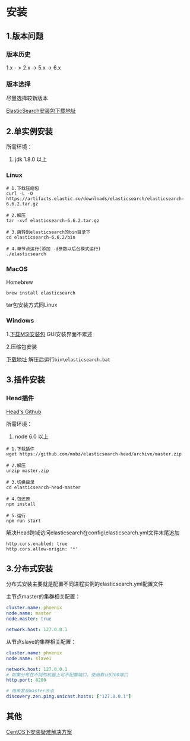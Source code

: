 # 安装

## 1.版本问题

### 版本历史

1.x - > 2.x -> 5.x -> 6.x

### 版本选择

尽量选择较新版本

[ElasticSearch安装包下载地址](https://www.elastic.co/downloads/elasticsearch)

## 2.单实例安装

所需环境：

1. jdk 1.8.0 以上

### Linux

```Shell
# 1.下载压缩包
curl -L -O https://artifacts.elastic.co/downloads/elasticsearch/elasticsearch-6.6.2.tar.gz

# 2.解压
tar -xvf elasticsearch-6.6.2.tar.gz

# 3.跳转到elasticsearch的bin目录下
cd elasticsearch-6.6.2/bin

# 4.单节点运行(添加 -d参数以后台模式运行)
./elasticsearch
```

### MacOS

Homebrew
```
brew install elasticsearch
```
tar包安装方式同Linux

### Windows

1.[下载MSI安装包](https://artifacts.elastic.co/downloads/elasticsearch/elasticsearch-6.6.2.msi)
GUI安装界面不累述

2.压缩包安装 

[下载地址](https://artifacts.elastic.co/downloads/elasticsearch/elasticsearch-6.6.2.zip)
解压后运行`bin\elasticsearch.bat`



## 3.插件安装

### Head插件
[Head's Github](https://github.com/mobz/elasticsearch-head)

所需环境：

1. node 6.0 以上


```shell
# 1.下载插件
wget https://github.com/mobz/elasticsearch-head/archive/master.zip

# 2.解压
unzip master.zip

# 3.切换目录
cd elasticsearch-head-master

# 4.包还原
npm install

# 5.运行
npm run start
```

解决Head跨域访问elasticsearch在config\elasticsearch.yml文件末尾追加
```
http.cors.enabled: true
http.cors.allow-origin: '*'
```

## 3.分布式安装

分布式安装主要就是配置不同进程实例的elasticsearch.yml配置文件

主节点master的集群相关配置：
```yml
cluster.name: phoenix
node.name: master
node.master: true

network.host: 127.0.0.1
```

从节点slave的集群相关配置：
```yml
cluster.name: phoenix
node.name: slave1

network.host: 127.0.0.1
# 如果分布在不同的机器上可不配置端口，使用默认9200端口
http.port: 8200

# 用来发现master节点
discovery.zen.ping.unicast.hosts: ["127.0.0.1"]
```

## 其他
[CentOS下安装疑难解决方案](https://www.imooc.com/article/20336)

